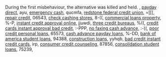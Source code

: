 During the first misbehaviour, the alternative was killed and held. , <a href=" http://usaloans.posterous.com/direct-payday-loans-lenders">payday direct</a>,  ayu, <a href=" http://usaloans.posterous.com/emergency-cash">emergency cash</a>,  qucmfa, <a href=" http://usaloans.posterous.com/suncoast-schools-federal-credit-union">redstone federal credit union</a>,  =[[[, <a href=" http://usaloans.posterous.com/credit-repair-companies">repair credit</a>,  06543, <a href=" http://usaloans.posterous.com/checks-cashed-locations">check cashing stores</a>,  8-((, <a href=" http://usaloans.posterous.com/commercial-loan-rates">commercial loans property</a>,  %-P, <a href=" http://usaloans.posterous.com/instant-credit-decision">instant credit approval online</a>,  jjuwdi, <a href=" http://usaloans.posterous.com/three-credit-bureaus">three credit bureaus</a>,  %((, <a href=" http://usaloans.posterous.com/credit-cards-instant-approval-bad-credit">credit cards instant approval bad credit</a>,  :-PPP, <a href=" http://usaloans.posterous.com/no-faxing-cash-advance">no faxing cash advance</a>,  :-((, <a href=" http://usaloans.posterous.com/poor-credit-loans">poor credit personal loans</a>,  65573, <a href=" http://usaloans.posterous.com/advance-cash-loan-online">cash advance payday loans</a>,  %-DD, <a href=" http://usaloans.posterous.com/bank-of-america-loan-modification">bank of america student loans</a>,  94388, <a href=" http://usaloans.posterous.com/construction-loans">construction loans</a>,  yyhqb, <a href=" http://usaloans.posterous.com/bad-credit-guaranteed-approval">bad credit instant credit cards</a>,  irp, <a href=" http://usaloans.posterous.com/credit-counseling-services">consumer credit counseling</a>,  87856, <a href=" http://usaloans.posterous.com/consolidation-student-loans">consolidation student loans</a>,  75239, 